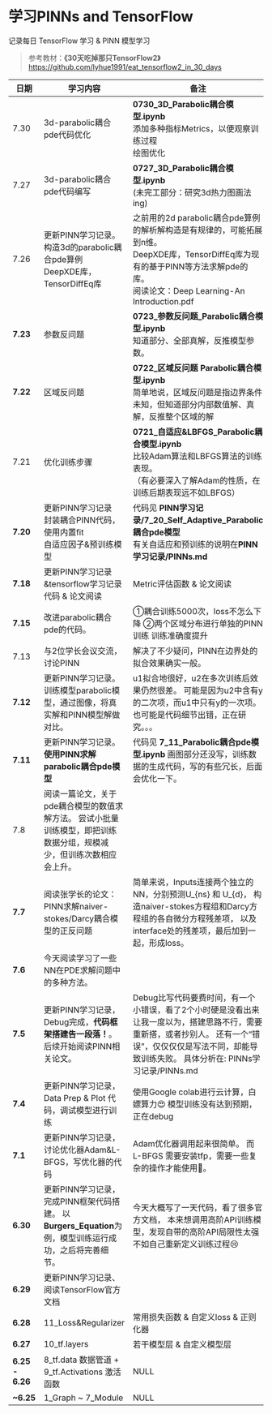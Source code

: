 <!-- #region -->

# 学习PINNs and TensorFlow 


记录每日 TensorFlow 学习 & PINN 模型学习
> 参考教材：**《30天吃掉那只TensorFlow2》** https://github.com/lyhue1991/eat_tensorflow2_in_30_days



| 日期            | 学习内容                                                     | 备注                                                         |
| --------------- | ------------------------------------------------------------ | ------------------------------------------------------------ |
| 7.30            | 3d-parabolic耦合pde代码优化                                  | **0730_3D_Parabolic耦合模型.ipynb**<br />添加多种指标Metrics，以便观察训练过程<br />绘图优化 |
| 7.27            | 3d-parabolic耦合pde代码编写                                  | **0727_3D_Parabolic耦合模型.ipynb**<br />(未完工部分：研究3d热力图画法ing) |
| 7.26            | 更新PINN学习记录。<br />构造3d的parabolic耦合pde算例<br />DeepXDE库，TensorDiffEq库 | 之前用的2d parabolic耦合pde算例的解析解构造是有规律的，可能拓展到n维。<br />DeepXDE库，TensorDiffEq库为现有的基于PINN等方法求解pde的库。<br />阅读论文：Deep Learning-An Introduction.pdf |
| **7.23**        | 参数反问题                                                   | **0723_参数反问题_Parabolic耦合模型.ipynb**<br />知道部分、全部真解，反推模型参数。 |
| **7.22**        | 区域反问题                                                   | **0722_区域反问题 Parabolic耦合模型.ipynb**<br />简单地说，区域反问题是指边界条件未知，但知道部分内部数值解、真解，反推整个区域的解<br /> |
| 7.21            | 优化训练步骤                                                 | **0721_自适应&LBFGS_Parabolic耦合模型.ipynb**<br />比较Adam算法和LBFGS算法的训练表现。<br />（有必要深入了解Adam的性质，在训练后期表现远不如LBFGS） |
| **7.20**        | 更新PINN学习记录<br />封装耦合PINN代码，使用内置fit<br />自适应因子&预训练模型 | 代码见 **PINN学习记录/7_20_Self_Adaptive_Parabolic耦合pde模型**<br />有关自适应和预训练的说明在**PINN学习记录/PINNs.md** |
| **7.18**        | 更新PINN学习记录&tensorflow学习记录<br />代码 & 论文阅读     | Metric评估函数 & 论文阅读                                    |
| **7.15**        | 改进parabolic耦合pde的代码。                                 | ①耦合训练5000次，loss不怎么下降 ②两个区域分布进行单独的PINN训练 训练准确度提升 |
| 7.13            | 与2位学长会议交流，讨论PINN                                  | 解决了不少疑问，PINN在边界处的拟合效果确实一般。             |
| **7.12**        | 更新PINN学习记录。 训练模型parabolic模型，通过图像，将真实解和PINN模型解做对比。 | u1拟合地很好，u2在多次训练后效果仍然很差。 可能是因为u2中含有y的二次项，而u1中只有y的一次项。 也可能是代码细节出错，正在研究。。。 |
| **7.11**        | 更新PINN学习记录。**使用PINN求解parabolic耦合pde模型**       | 代码见 **7_11_Parabolic耦合pde模型.ipynb** 画图部分还没写，训练数据的生成代码，写的有些冗长，后面会优化一下。 |
| 7.8             | 阅读一篇论文，关于pde耦合模型的数值求解方法。 尝试小批量训练模型，即把训练数据分组，规模减少，但训练次数相应会上升。 |                                                              |
| **7.7**         | 阅读张学长的论文：PINN求解naiver-stokes/Darcy耦合模型的正反问题 | 简单来说，Inputs连接两个独立的NN，分别预测U_{ns} 和 U_{d}， 构造naiver-stokes方程组和Darcy方程组的各自微分方程残差项， 以及interface处的残差项，最后加到一起，形成loss。 |
| **7.6**         | 今天阅读学习了一些NN在PDE求解问题中的多种方法。              |                                                              |
| **7.5**         | 更新PINN学习记录，Debug完成，**代码框架搭建告一段落！**。 后续开始阅读PINN相关论文。 | Debug比写代码要费时间，有一个小错误，看了2个小时硬是没看出来 让我一度以为，搭建思路不行，需要重新搭，或者抄别人。 还有一个“错误”，仅仅仅仅是写法不同，却能导致训练失败。 具体分析在: PINNs学习记录/PINNs.md |
| **7.4**         | 更新PINN学习记录，Data Prep & Plot 代码，调试模型进行训练    | 使用Google colab进行云计算，白嫖算力😍 模型训练没有达到预期，正在debug |
| **7.1**         | 更新PINN学习记录，讨论优化器Adam&L-BFGS，写优化器的代码      | Adam优化器调用起来很简单。 而L-BFGS 需要安装tfp，需要一些复杂的操作才能使用🤣。 |
| **6.30**        | 更新PINN学习记录，完成PINN框架代码搭建。 以**Burgers_Equation**为例，模型训练运行成功，之后将完善细节。 | 今天大概写了一天代码，看了很多官方文档， 本来想调用高阶API训练模型，发现自带的高阶API局限性太强 不如自己重新定义训练过程😢 |
| **6.29**        | 更新PINN学习记录、阅读TensorFlow官方文档                     |                                                              |
| **6.28**        | 11_Loss&Regularizer                                          | 常用损失函数 & 自定义loss & 正则化器                         |
| **6.27**        | 10_tf.layers                                                 | 若干模型层 & 自定义模型层                                    |
| **6.25 - 6.26** | 8_tf.data 数据管道 + 9_tf.Activations 激活函数               | NULL                                                         |
| **~6.25**       | 1_Graph ~ 7_Module                                           | NULL                                                         |



<!-- #endregion -->

